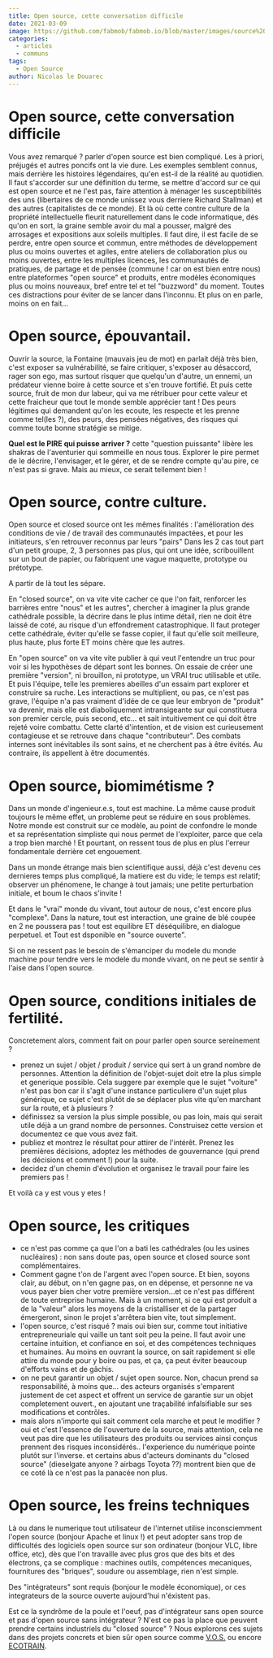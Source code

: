 ```yaml
---
title: Open source, cette conversation difficile
date: 2021-03-09
image: https://github.com/fabmob/fabmob.io/blob/master/images/source%20ouverte.jpg?raw=true
categories: 
  - articles
  - communs
tags: 
  - Open Source
author: Nicolas le Douarec
---
```


# Open source, cette conversation difficile

Vous avez remarqué ? parler d'open source est bien compliqué. Les à priori, préjugés et autres poncifs ont la vie dure. Les exemples semblent connus, mais derrière les histoires légendaires, qu'en est-il de la réalité au quotidien. 
Il faut s'accorder sur une définition du terme, se mettre d'accord sur ce qui est open source et ne l'est pas, faire attention à ménager les susceptibilités des uns (libertaires de ce monde unissez vous derriere Richard Stallman) et des autres (capitalistes de ce monde).
Et là où cette contre culture de la propriété intellectuelle fleurit naturellement dans le code informatique, dés qu'on en sort, la graine semble avoir du mal a pousser, malgré des arrosages et expositions aux soleils multiples.
Il faut dire, il est facile de se perdre, entre open source et commun, entre méthodes de développement plus ou moins ouvertes et agiles, entre ateliers de collaboration plus ou moins ouvertes, entre les multiples licences, les communautés de pratiques, de partage et de pensée (commune ! car on est bien entre nous) entre plateformes "open source" et produits, entre modèles économiques plus ou moins  nouveaux, bref entre tel et tel "buzzword" du moment.
Toutes ces distractions pour éviter de se lancer dans l'inconnu. Et plus on en parle, moins on en fait...

# Open source, épouvantail.
Ouvrir la source, la Fontaine (mauvais jeu de mot)  en parlait déjà très bien, c'est exposer sa vulnérabilité, se faire critiquer, s'exposer au désaccord, rager son ego, mas surtout risquer que quelqu'un d'autre, un ennemi, un prédateur vienne boire à cette source et s'en trouve fortifié.
Et puis cette source, fruit de mon dur labeur, qui va me rétribuer pour cette valeur et cette fraicheur que tout le monde semble apprécier tant !
Des peurs légitimes qui demandent qu'on les ecoute, les respecte et les prenne comme tel(les ?), des peurs, des pensées négatives, des risques qui comme toute bonne stratégie se mitige.

**Quel est le PIRE qui puisse arriver ?**  cette "question puissante" libère les shakras de l'aventurier qui sommeille en nous tous. Explorer le pire permet de le décrire, l'envisager, et le gérer, et de se rendre compte qu'au pire, ce n'est pas si grave. Mais au mieux, ce serait tellement bien !


# Open source, contre culture.
Open source et closed source ont les mêmes finalités : l'amélioration des conditions de vie / de travail des communautés impactées, et pour les initiateurs, s'en retrouver reconnus par leurs "pairs"
Dans les 2 cas tout part d'un petit groupe, 2, 3 personnes pas plus, qui ont une idée, scribouillent sur un bout de papier, ou fabriquent une vague maquette, prototype ou prétotype.

A partir de là tout les sépare. 

En "closed source", on va vite vite cacher ce que l'on fait, renforcer les barrières entre "nous" et les autres", chercher à imaginer la plus grande cathédrale possible, la décrire dans le plus intime détail, rien ne doit être laissé de coté, au risque d'un effondrement catastrophique. Il faut proteger cette cathédrale, éviter qu'elle se fasse copier, il faut qu'elle soit meilleure, plus haute, plus forte ET moins chère que les autres.

En "open source" on va vite vite publier à qui veut l'entendre un truc pour voir si les hypothèses de départ sont les bonnes. On essaie de créer une première "version", ni brouillon, ni prototype, un VRAI truc  utilisable et utile. Et puis l'équipe, telle les premieres abeilles d'un essaim part explorer et construire sa ruche. Les interactions se multiplient, ou pas, ce n'est pas grave, l'équipe n'a pas vraiment d'idée de ce que leur embryon de "produit" va devenir, mais elle est diaboliquement intransigeante sur qui constituera son premier cercle, puis second, etc...  et sait intuitivement ce qui doit être rejeté voire combattu. Cette clarté d'intention, et de vision est curieusement contagieuse et se retrouve dans chaque "contributeur". Des combats internes sont inévitables ils sont sains, et ne cherchent pas à être évités. Au contraire, ils appellent à être documentés.

# Open source, biomimétisme ?
Dans un monde d'ingenieur.e.s, tout est machine. La même cause produit toujours le même effet, un probleme peut se réduire en sous problèmes. Notre monde est construit sur ce modèle, au point de confondre le monde et sa représentation simpliste qui nous permet de l'exploiter, parce que cela a trop bien marché !
Et pourtant, on ressent tous de plus en plus l'erreur fondamentale derrière cet engouement.

Dans un monde étrange mais bien scientifique aussi, déjà c'est devenu ces dernieres temps plus compliqué, la matiere est du vide; le temps est relatif;  observer un phénomene, le change à tout jamais; une petite perturbation initiale, et boum le chaos s'invite !

Et dans le "vrai" monde du vivant, tout autour de nous, c'est encore plus "complexe". Dans la nature, tout est interaction, une graine de blé coupée en 2 ne poussera pas ! tout est equilibre ET déséquilibre, en dialogue perpetuel. et Tout est dsponible en "source ouverte".

Si on ne ressent pas le besoin de s'émanciper du modele du monde machine pour tendre vers le modele du monde vivant, on ne peut se sentir à l'aise dans l'open source. 

# Open source, conditions initiales de fertilité.
Concretement alors, comment fait on pour parler open source sereinement ? 
* prenez un sujet / objet / produit / service qui sert à un grand nombre de personnes. Attention la définition de l'objet-sujet doit etre la plus simple et generique possible. Cela suggere par exemple que le sujet "voiture" n'est pas bon car il s'agit d'une instance particuliere d'un sujet plus générique, ce sujet c'est plutôt de se déplacer plus vite qu'en marchant sur la route, et à plusieurs ?
* définissez  sa version la plus simple possible, ou pas loin, mais qui serait utile déjà a un grand nombre de personnes. Construisez cette version et documentez ce que vous avez fait.
* publiez et montrez le résultat pour attirer de l'intérêt. Prenez les premières décisions, adoptez les méthodes de gouvernance (qui prend les décisions et comment !) pour la suite.
* decidez d'un chemin d'évolution et organisez le travail pour faire les premiers pas !

Et voilà ca y est vous y etes !

# Open source, les critiques
* ce n'est pas comme ça que l'on a bati les cathédrales (ou les usines nucléaires) : non sans doute pas, open source et closed source sont complémentaires.
* Comment gagne t'on de l'argent avec l'open source. Et bien, soyons clair, au début, on n'en gagne pas, on en dépense, et personne ne va vous payer bien cher votre première version...et ce n'est pas différent de toute entreprise humaine. Mais à un moment,  si ce qui est produit a de la "valeur" alors les moyens de la cristalliser et de la partager émergeront, sinon le projet s'arrêtera bien vite, tout simplement.
* l'open source, c'est risqué ? mais oui bien sur, comme tout initiative entrepreneuriale qui vaille un tant soit peu la peine. Il faut avoir une certaine intuition, et confiance en soi, et des compétences techniques et humaines. Au moins en ouvrant la source, on sait rapidement si elle attire du monde pour y boire ou pas, et ça, ça peut éviter beaucoup d'efforts vains et de gâchis.
* on ne peut garantir un objet / sujet open source. Non, chacun prend sa responsabilité, à moins que... des acteurs organisés s'emparent justement de cet aspect et offrent un service de garantie sur un objet completement ouvert., en ajoutant une traçabilité infalsifiable sur ses modifications et contrôles.
* mais alors n'importe qui sait comment cela marche et peut le modifier ? oui et c'est l'essence de l'ouverture de la source, mais attention, cela ne veut pas dire que les utilisateurs des produits ou services ainsi conçus prennent des risques inconsidérés.. l'experience du numérique pointe plutôt sur l'inverse. et certains abus d'acteurs dominants du "closed source" (dieselgate anyone ? airbags Toyota ??) montrent bien que de ce coté là ce n'est pas la panacée non plus.

# Open source, les freins techniques
Là ou dans le numerique tout utilisateur de l'internet utilise inconsciemment l'open source (bonjour Apache et linux !) et peut adopter sans trop de difficultés des logiciels open source sur son ordinateur (bonjour VLC, libre office, etc), dès que l'on travaille avec plus gros que des bits et des électrons, ça se complique :
machines outils, compétences mecaniques, fournitures des "briques", soudure ou assemblage, rien n'est simple. 

Des "intégrateurs" sont requis (bonjour le modèle économique), or ces integrateurs de la source ouverte aujourd'hui n'éxistent pas. 

Est ce la syndrôme de la poule et l'oeuf, pas d'intégrateur sans open source et pas d'open source sans intégrateur ? N'est ce pas la place que peuvent prendre certains industriels du "closed source" ? Nous explorons ces sujets dans des projets concrets et bien sûr open source comme [V.O.S.](
https://wiki.lafabriquedesmobilites.fr/wiki/Communaut%C3%A9_du_v%C3%A9hicule_Open_Source) ou encore [ECOTRAIN](https://wiki.lafabriquedesmobilites.fr/wiki/ECOTRAIN). 
